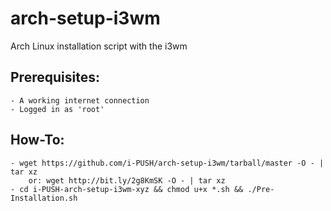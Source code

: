 # arch-setup-i3wm
Arch Linux installation script with the i3wm


## Prerequisites:
	- A working internet connection
	- Logged in as 'root'
	
## How-To:
	- wget https://github.com/i-PUSH/arch-setup-i3wm/tarball/master -O - | tar xz
		or: wget http://bit.ly/2g8KmSK -O - | tar xz
	- cd i-PUSH-arch-setup-i3wm-xyz && chmod u+x *.sh && ./Pre-Installation.sh
